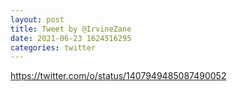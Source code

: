 ```yaml
--- 
layout: post 
title: Tweet by @IrvineZane 
date: 2021-06-23 1624516295 
categories: twitter 
--- 
```

https://twitter.com/o/status/1407949485087490052